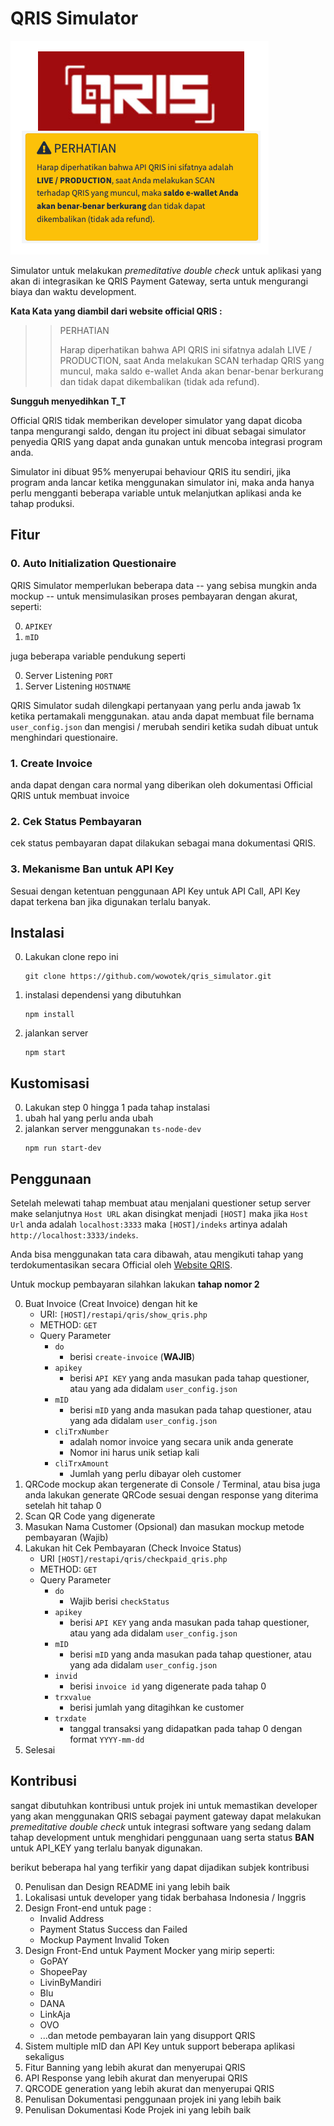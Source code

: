 # QRIS Simulator

![head](head.png)

Simulator untuk melakukan _premeditative double check_ untuk
aplikasi yang akan di integrasikan ke QRIS Payment Gateway,
serta untuk mengurangi biaya dan waktu development.

**Kata Kata yang diambil dari website official QRIS :**

>> PERHATIAN
>>
>> Harap diperhatikan bahwa API QRIS ini sifatnya adalah LIVE / PRODUCTION, saat Anda melakukan SCAN terhadap QRIS yang muncul, maka saldo e-wallet Anda akan benar-benar berkurang dan tidak dapat dikembalikan (tidak ada refund).

**Sungguh menyedihkan T_T**

Official QRIS tidak memberikan developer simulator yang dapat dicoba
tanpa mengurangi saldo, dengan itu project ini dibuat sebagai
simulator penyedia QRIS yang dapat anda gunakan untuk mencoba
integrasi program anda.

Simulator ini dibuat 95% menyerupai
behaviour QRIS itu sendiri, jika program anda lancar ketika menggunakan
simulator ini, maka anda hanya perlu mengganti beberapa variable untuk
melanjutkan aplikasi anda ke tahap produksi.

## Fitur

### 0. Auto Initialization Questionaire

QRIS Simulator memperlukan beberapa data -- yang sebisa mungkin anda mockup -- untuk mensimulasikan proses pembayaran dengan akurat, seperti:

0. `APIKEY`
1. `mID`

juga beberapa variable pendukung seperti

0. Server Listening `PORT`
1. Server Listening `HOSTNAME`

QRIS Simulator sudah dilengkapi pertanyaan yang perlu anda jawab 1x ketika pertamakali menggunakan. atau anda dapat membuat file bernama `user_config.json` dan mengisi / merubah sendiri ketika sudah dibuat untuk menghindari questionaire.

### 1. Create Invoice

anda dapat dengan cara normal yang diberikan oleh dokumentasi Official QRIS untuk membuat invoice

### 2. Cek Status Pembayaran

cek status pembayaran dapat dilakukan sebagai mana dokumentasi QRIS.

### 3. Mekanisme Ban untuk API Key

Sesuai dengan ketentuan penggunaan API Key untuk API Call, API Key dapat terkena ban jika digunakan terlalu banyak.

## Instalasi

0. Lakukan clone repo ini
    ```
    git clone https://github.com/wowotek/qris_simulator.git
    ```
1. instalasi dependensi yang dibutuhkan
    ```
    npm install
    ```
2. jalankan server
    ```
    npm start
    ```

## Kustomisasi

0. Lakukan step 0 hingga 1 pada tahap instalasi
1. ubah hal yang perlu anda ubah
2. jalankan server menggunakan `ts-node-dev`
    ```
    npm run start-dev
    ```

## Penggunaan

Setelah melewati tahap membuat atau menjalani questioner
setup server make selanjutnya `Host URL` akan disingkat menjadi `[HOST]` maka jika `Host Url` anda adalah
`localhost:3333` maka `[HOST]/indeks` artinya adalah
`http://localhost:3333/indeks`.

Anda bisa menggunakan tata cara dibawah, atau mengikuti tahap
yang terdokumentasikan secara Official oleh [Website QRIS](https://qris.id/api-doc/index.php).

Untuk mockup pembayaran silahkan lakukan **tahap nomor 2**


0. Buat Invoice (Creat Invoice) dengan hit ke
    - URI: `[HOST]/restapi/qris/show_qris.php`
    - METHOD: `GET`
    - Query Parameter
        - `do`
            - berisi `create-invoice` (**WAJIB**)
        - `apikey`
            - berisi `API KEY` yang anda masukan pada tahap
            questioner, atau yang ada didalam `user_config.json`
        - `mID`
            - berisi `mID` yang anda masukan pada tahap
            questioner, atau yang ada didalam `user_config.json`
        - `cliTrxNumber`
            - adalah nomor invoice yang secara unik anda generate
            - Nomor ini harus unik setiap kali
        - `cliTrxAmount`
            - Jumlah yang perlu dibayar oleh customer
1. QRCode mockup akan tergenerate di Console / Terminal,
atau bisa juga anda lakukan generate QRCode sesuai dengan
response yang diterima setelah hit tahap 0
2. Scan QR Code yang digenerate
3. Masukan Nama Customer (Opsional) dan masukan mockup metode pembayaran (Wajib)
4. Lakukan hit Cek Pembayaran (Check Invoice Status)
    - URI `[HOST]/restapi/qris/checkpaid_qris.php`
    - METHOD: `GET`
    - Query Parameter
        - `do`
            - Wajib berisi `checkStatus`
        - `apikey`
            - berisi `API KEY` yang anda masukan pada tahap
            questioner, atau yang ada didalam `user_config.json`
        - `mID`
            - berisi `mID` yang anda masukan pada tahap
            questioner, atau yang ada didalam `user_config.json`
        - `invid`
            - berisi `invoice id` yang digenerate pada tahap 0
        - `trxvalue`
            - berisi jumlah yang ditagihkan ke customer
        - `trxdate `
            - tanggal transaksi yang didapatkan pada tahap 0 dengan format `YYYY-mm-dd`
5. Selesai

## Kontribusi

sangat dibutuhkan kontribusi untuk projek ini untuk memastikan developer yang akan
menggunakan QRIS sebagai payment gateway dapat melakukan _premeditative double check_
untuk integrasi software yang sedang dalam tahap development untuk menghidari
penggunaan uang serta status **BAN** untuk API_KEY yang terlalu banyak digunakan.

berikut beberapa hal yang terfikir yang dapat dijadikan
subjek kontribusi

0. Penulisan dan Design README ini yang lebih baik
1. Lokalisasi untuk developer yang tidak berbahasa Indonesia / Inggris
2. Design Front-end untuk page :
    - Invalid Address
    - Payment Status Success dan Failed
    - Mockup Payment Invalid Token
3. Design Front-End untuk Payment Mocker yang mirip seperti:
    - GoPAY
    - ShopeePay
    - LivinByMandiri
    - Blu
    - DANA
    - LinkAja
    - OVO
    - ...dan metode pembayaran lain yang disupport QRIS
4. Sistem multiple mID dan API Key untuk support beberapa aplikasi sekaligus
5. Fitur Banning yang lebih akurat dan menyerupai QRIS
6. API Response yang lebih akurat dan menyerupai QRIS
7. QRCODE generation yang lebih akurat dan menyerupai QRIS
8. Penulisan Dokumentasi penggunaan projek ini yang lebih baik
9. Penulisan Dokumentasi Kode Projek ini yang lebih baik
